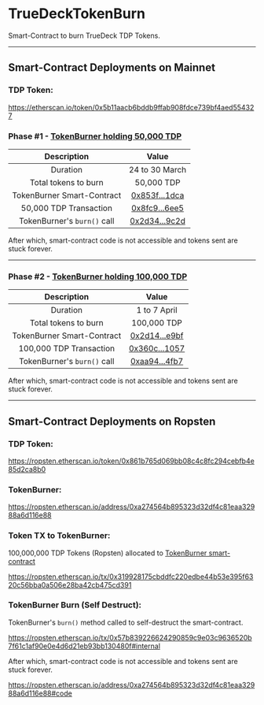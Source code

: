 # TrueDeckTokenBurn
Smart-Contract to burn TrueDeck TDP Tokens.

---

## Smart-Contract Deployments on Mainnet

### TDP Token:
https://etherscan.io/token/0x5b11aacb6bddb9ffab908fdce739bf4aed554327

### Phase #1 - [TokenBurner holding 50,000 TDP](https://etherscan.io/address/0x853f5a4e796a7494baa4eedb7e31ddf8ab3f1dca#code)
Description | Value
:---: | :---:
Duration | 24 to 30 March
Total tokens to burn | 50,000 TDP
TokenBurner Smart-Contract | [0x853f...1dca](https://etherscan.io/address/0x853f5a4e796a7494baa4eedb7e31ddf8ab3f1dca)
50,000 TDP Transaction | [0x8fc9...6ee5](https://etherscan.io/tx/0x8fc96e9cac749040a2f4b54015b5e82112c14f35574648700cb9917cafcd6ee5)
TokenBurner's `burn()` call | [0x2d34...9c2d](https://etherscan.io/tx/0x2d3497f631d36b4663095afc5a22cafba1ce25155d4c3a2c21510b334bb89c2d)

After which, smart-contract code is not accessible and tokens sent are stuck forever.

---

### Phase #2 - [TokenBurner holding 100,000 TDP](https://etherscan.io/address/0x2d14dcab0974361dd6fd6071f0ad88742522e9bf#code)
Description | Value
:---: | :---:
Duration | 1 to 7 April
Total tokens to burn | 100,000 TDP
TokenBurner Smart-Contract | [0x2d14...e9bf](https://etherscan.io/address/0x2d14dcab0974361dd6fd6071f0ad88742522e9bf)
100,000 TDP Transaction | [0x360c...1057](https://etherscan.io/tx/0x360c6aaa147462a47a5eecf2509274a869db4ec187f3209275de5cf7f2af1057)
TokenBurner's `burn()` call | [0xaa94...4fb7](https://etherscan.io/tx/0xaa9437f369549a1cc7a420b8c0553e3617d4b11894937c36b2225ba9c0f94fb7)

After which, smart-contract code is not accessible and tokens sent are stuck forever.

---

## Smart-Contract Deployments on Ropsten

### TDP Token:
https://ropsten.etherscan.io/token/0x861b765d069bb08c4c8fc294cebfb4e85d2ca8b0

### TokenBurner:
https://ropsten.etherscan.io/address/0xa274564b895323d32df4c81eaa32988a6d116e88

### Token TX to TokenBurner:
100,000,000 TDP Tokens (Ropsten) allocated to [TokenBurner smart-contract](https://ropsten.etherscan.io/address/0xa274564b895323d32df4c81eaa32988a6d116e88)

https://ropsten.etherscan.io/tx/0x319928175cbddfc220edbe44b53e395f6320c56bba0a506e28ba42cb475cd391

### TokenBurner Burn (Self Destruct):
TokenBurner's `burn()` method called to self-destruct the smart-contract.

https://ropsten.etherscan.io/tx/0x57b839226624290859c9e03c9636520b7f61c1af90e0e4d6d21eb93bb130480f#internal

After which, smart-contract code is not accessible and tokens sent are stuck forever.

https://ropsten.etherscan.io/address/0xa274564b895323d32df4c81eaa32988a6d116e88#code
